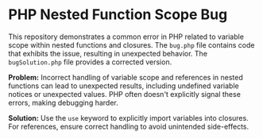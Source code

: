 # PHP Nested Function Scope Bug

This repository demonstrates a common error in PHP related to variable scope within nested functions and closures. The `bug.php` file contains code that exhibits the issue, resulting in unexpected behavior. The `bugSolution.php` file provides a corrected version.

**Problem:** Incorrect handling of variable scope and references in nested functions can lead to unexpected results, including undefined variable notices or unexpected values.  PHP often doesn't explicitly signal these errors, making debugging harder.

**Solution:** Use the `use` keyword to explicitly import variables into closures. For references, ensure correct handling to avoid unintended side-effects. 